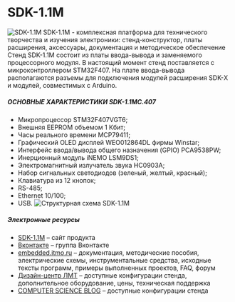 # SDK-1.1M
![SDK-1.1M](https://cdn.bitrix24.ru/b7462885/landing/2ca/2ca398edf04bc44f40c235946ee1b2f0/sdk11_2x.jpg)
SDK-1.1M - комплексная платформа для технического творчества и изучения электроники:
стенд-конструктор, платы расширения, аксессуары, документация и методическое обеспечение
Стенд SDK-1.1M состоит из платы ввода-вывода и заменяемого процессорного модуля. В настоящий момент стенд поставляется с микроконтроллером STM32F407. На плате ввода-вывода располагаются разъемы для подключения модулей расширения SDK-Х и модулей, совместимых с Arduino.
##### ОСНОВНЫЕ ХАРАКТЕРИСТИКИ SDK-1.1MC.407
- Микропроцессор STM32F407VGT6;
- Внешняя EEPROM объемом 1 Кбит;
- Часы реального времени MCP79411;
- Графический OLED дисплей WEO012864DL фирмы Winstar;
- Интерфейс ввода/вывода общего назначения (GPIO) PCA9538PW;
- Инерционный модуль iNEMO LSM9DS1;
- Электромагнитный излучатель звука HC0903A;
- Набор сигнальных светодиодов (зеленый, желтый, красный);
- Клавиатура из 12 кнопок;
- RS-485;
- Ethernet 10/100;
- USB.
![Структурная схема SDK-1.1M](https://cdn.bitrix24.ru/b7462885/landing/e81/e81fd718179eaa9734f0d0913b2b0d46/SDK-1.1MC.407.png)
##### Электронные ресурсы
- [SDK-1.1M](https://sdk11.ru) – сайт продукта<br/>
- [Вконтакте](https://vk.com/lmtspb) – группа Вконтакте<br/>
- [embedded.itmo.ru](http://embedded.itmo.ru) – документация, методические пособия, электрические схемы, инструментальные средства, исходные тексты программ, примеры выполненных проектов, FAQ, форум<br/>
- [Дизайн-центр ЛМТ](http://lmt.spb.ru) – доступные конфигурации стенда, дополнительное оборудование, цены, техническая поддержка<br/>
- [COMPUTER SCIENCE BLOG](http://cs-blog.ru/tag/sdk-1-1m/) – доступные конфигурации стенда<br/>
